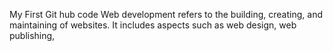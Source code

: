 
My First Git hub code
Web development refers to the building, creating, and maintaining of websites. It includes aspects such as web design, web publishing,
